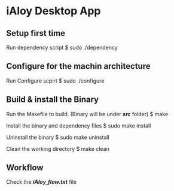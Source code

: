 # iAloy Desktop App

## Setup first time

Run dependency script 
$ sudo ./dependency

## Configure for the machin architecture
Run Configure scpirt
$ sudo ./configure

## Build & install the Binary
Run the Makefile to build. (Binary will be under ***src*** folder)
$ make

Install the binary and dependency files
$ sudo make install

Uninstall the binary
$ sudo make uninstall

Clean the working directory
$ make clean 

## Workflow
Check the ***iAloy_flow.txt*** file